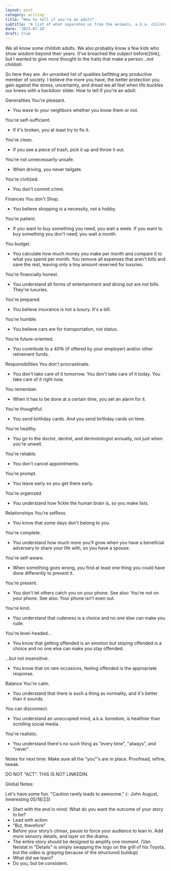```yaml
---
layout: post
category: writing
title: "How to tell if you're an adult"
subtitle: "A list of what separates us from the animals, a.k.a. children."
date: '2023-07-10'
draft: true
---
```


We all know some childish adults. We also probably know a few kids who show wisdom beyond their years. (I've broached the subject before)[link], but I wanted to give more thought to the traits that make a person..._not childish_. 

So here they are. An unranked list of qualities befitting any productive member of society. I believe the more you have, the better protection you gain against the stress, uncertainty, and dread we all feel when life buckles our knees with a backdoor slider. How to tell if you're an adult:

Generalities
  You're pleasant.
  - You wave to your neighbors whether you know them or not.

  You're self-sufficient.
  - If it's broken, you at least try to fix it.

  You're clean.
  - If you see a piece of trash, pick it up and throw it out.

  You're not unnecessarily unsafe.
  - When driving, you never tailgate.

  You're civilized.
  - You don't commit crime.

Finances
  You don't Shop.
  - You believe shopping is a necessity, not a hobby.

  You're patient.
  - If you want to buy something you need, you wait a week. If you want to buy something you don't need, you wait a month.

  You budget.
  - You calculate how much money you make per month and compare it to what you spend per month. You remove all expenses that aren't bills and save the rest, leaving only a tiny amount reserved for luxuries.
  
  You're financially honest.
  - You understand all forms of entertainment and dining out are not bills. They're luxuries.

  You're prepared.
  - You believe insurance is not a luxury. It's a bill.

  You're humble.
  - You believe cars are for transportation, not status.

  You're future-oriented.
  - You contribute to a 401k (if offered by your employer) and/or other retirement funds.

Responsibilities
  You don't procrastinate.
  - You don't take care of it tomorrow. You don't take care of it today. You take care of it right now.

  You remember.
  - When it has to be done at a certain time, you set an alarm for it.

  You're thoughtful.
  - You send birthday cards. And you send birthday cards on time.

  You're healthy.
  - You go to the doctor, dentist, and dermotologist annually, not just when you're unwell.

  You're reliable.
  - You don't cancel appointments.

  You're prompt.
  - You leave early so you get there early.

  You're organized.
  - You understand how fickle the human brain is, so you make lists.

Relationships
  You're selfless.
  - You know that some days don't belong to you.

  You're complete.
  - You understand how much more you'll grow when you have a beneficial adversary to share your life with, so you have a spouse.
  
  You're self-aware.
  - When something goes wrong, you find at least one thing you could have done differently to prevent it. 
  
  You're present.
  - You don't let others catch you on your phone. See also: You're not on your phone. See also: Your phone isn't even out.
  
  You're kind.
  - You understand that rudeness is a choice and no one else can make you rude.
  
  You're level-headed...
  - You know that getting offended is an emotion but _staying_ offended is a choice and no one else can make you stay offended.
  
  ...but not insensitive.
  - You know that on rare occasions, feeling offended is the appropriate response.


Balance
  You're calm.
  - You understand that there is such a thing as normality, and it's better than it sounds.

  You can disconnect.
  - You understand an unoccupied mind, a.k.a. boredom, is healthier than scrolling social media.
  
  You're realistic.
  - You understand there's no such thing as "every time", "always", and "never".




Notes for next time: Make sure all the "you"'s are in place. Proofread, refine, tweak.
<!-- - Know that activism is not a hobby. Truly get involved or stay home. 

        - If someone else is involved, tell them your things. Do not point out theirs. 
        Example: "I definitely coulc/should have done x when y happened. That might have made this situation better. Period." <--- There's a space here to add a "but, you also could have...". Leave that space empty by promptly shutting up. This takes practice. -->

DO NOT "ACT". THIS IS NOT LINKEDIN.

Global Notes:

Let's have some fun. "Caution rarely leads to awesome." (- John August, Inneresting 05/18/23)

- Start with the end in mind: What do you want the outcome of your story to be?
- Lead with action
- “But, therefore”
- Before your story’s climax, pause to force your audience to lean in. Add more sensory details, and layer on the drama.
- The entire story should be designed to amplify one moment. (Van Neistat in "Details" is simply swapping the logo on the grill of his Toyota, but the video is gripping because of the structured buildup)
- What did we learn?
- Do you, but be consistent.
